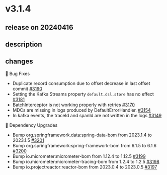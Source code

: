 # v3.1.4

## release on 20240416

## description

## changes

🐞 Bug Fixes

* Duplicate record consumption due to offset decrease in last offset commit <a href="https://github.com/spring-projects/spring-kafka/issues/3190" data-hovercard-type="issue" data-hovercard-url="/spring-projects/spring-kafka/issues/3190/hovercard">#3190</a>
* Setting the Kafka Streams property <code>default.dsl.store</code> has no effect <a href="https://github.com/spring-projects/spring-kafka/issues/3181" data-hovercard-type="issue" data-hovercard-url="/spring-projects/spring-kafka/issues/3181/hovercard">#3181</a>
* BatchInterceptor is not working properly with retries <a href="https://github.com/spring-projects/spring-kafka/issues/3170" data-hovercard-type="issue" data-hovercard-url="/spring-projects/spring-kafka/issues/3170/hovercard">#3170</a>
* MDCs are missing in logs produced by DefaultErrorHandler. <a href="https://github.com/spring-projects/spring-kafka/issues/3154" data-hovercard-type="issue" data-hovercard-url="/spring-projects/spring-kafka/issues/3154/hovercard">#3154</a>
* In kafka events, the traceId and spanId are not written in the logs <a href="https://github.com/spring-projects/spring-kafka/issues/3149" data-hovercard-type="issue" data-hovercard-url="/spring-projects/spring-kafka/issues/3149/hovercard">#3149</a>

🔨 Dependency Upgrades

* Bump org.springframework.data:spring-data-bom from 2023.1.4 to 2023.1.5 <a href="https://github.com/spring-projects/spring-kafka/pull/3201" data-hovercard-type="pull_request" data-hovercard-url="/spring-projects/spring-kafka/pull/3201/hovercard">#3201</a>
* Bump org.springframework:spring-framework-bom from 6.1.5 to 6.1.6 <a href="https://github.com/spring-projects/spring-kafka/pull/3200" data-hovercard-type="pull_request" data-hovercard-url="/spring-projects/spring-kafka/pull/3200/hovercard">#3200</a>
* Bump io.micrometer:micrometer-bom from 1.12.4 to 1.12.5 <a href="https://github.com/spring-projects/spring-kafka/pull/3199" data-hovercard-type="pull_request" data-hovercard-url="/spring-projects/spring-kafka/pull/3199/hovercard">#3199</a>
* Bump io.micrometer:micrometer-tracing-bom from 1.2.4 to 1.2.5 <a href="https://github.com/spring-projects/spring-kafka/pull/3198" data-hovercard-type="pull_request" data-hovercard-url="/spring-projects/spring-kafka/pull/3198/hovercard">#3198</a>
* Bump io.projectreactor:reactor-bom from 2023.0.4 to 2023.0.5 <a href="https://github.com/spring-projects/spring-kafka/pull/3197" data-hovercard-type="pull_request" data-hovercard-url="/spring-projects/spring-kafka/pull/3197/hovercard">#3197</a>


